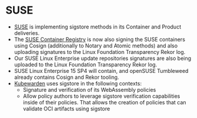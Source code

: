 # SUSE

- [SUSE](https://www.suse.com) is implementing sigstore methods in its Container and Product deliveries.
- The [SUSE Container Registry](https://registry.suse.com/) is now also signing the SUSE containers using Cosign (additionally to Notary and Atomic methods) and also uploading signatures to the Linux Foundation Transparency Rekor log.
- Our SUSE Linux Enterprise update repositories signatures are also being uploaded to the Linux Foundation Transparency Rekor log.
- SUSE Linux Enterprise 15 SP4 will contain, and openSUSE Tumbleweed already contains Cosign and Rekor tooling.
- [Kubewarden](https://kubewarden.io/) uses sigstore in the following contexts:
  * Signature and verification of its WebAssembly policies
  * Allow policy authors to leverage sigstore verification capabilities inside of their policies. That allows the creation of policies that can validate OCI artifacts using sigstore
